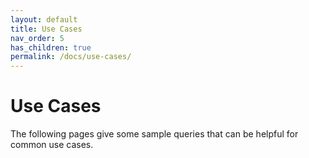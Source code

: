 ```yaml
---
layout: default
title: Use Cases
nav_order: 5
has_children: true
permalink: /docs/use-cases/
---
```


# Use Cases

The following pages give some sample queries that can be helpful for common use cases.